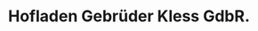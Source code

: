---
title: "Hofladen Gebrüder Kless GdbR."
url: /rheinstetten/hofladen-gebrueder-kless-gdbr/
shop: Hofladen
---